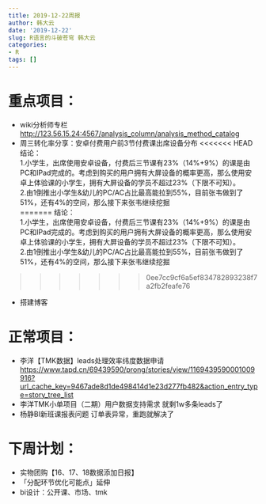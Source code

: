 ```yaml
---
title: 2019-12-22周报
author: 韩大云
date: '2019-12-22'
slug: R语言的斗破苍穹 韩大云
categories:
- R
tags: []
---
```

<!-- blogdown::serve_site() -->

# 重点项目：

- wiki分析师专栏 http://123.56.15.24:4567/analysis_column/analysis_method_catalog
- 周三转化率分享：安卓付费用户前3节付费课出席设备分布
<<<<<<< HEAD
结论：<br>
1.小学生，出席使用安卓设备，付费后三节课有23%（14%+9%）的课是由PC和IPad完成的。考虑到购买的用户拥有大屏设备的概率更高，那么使用安卓上体验课的小学生，拥有大屏设备的学员不超过23%（下限不可知）。<br>
2.由1倒推出小学生&幼儿的PC/AC占比最高能拉到55%，目前张韦做到了51%，还有4%的空间，那么接下来张韦继续挖掘<br>
=======
    结论：<br>
    1.小学生，出席使用安卓设备，付费后三节课有23%（14%+9%）的课是由PC和IPad完成的。考虑到购买的用户拥有大屏设备的概率更高，那么使用安卓上体验课的小学生，拥有大屏设备的学员不超过23%（下限不可知）。<br>
    2.由1倒推出小学生&幼儿的PC/AC占比最高能拉到55%，目前张韦做到了51%，还有4%的空间，那么接下来张韦继续挖掘<br>
>>>>>>> 0ee7cc9cf6a5ef834782893238f7a2fb2feafe76
- 搭建博客

# 正常项目：
- 李洋【TMK数据】leads处理效率纬度数据申请 https://www.tapd.cn/69439590/prong/stories/view/1169439590001009916?url_cache_key=9467ade8d1de498414d1e23d277fb482&action_entry_type=story_tree_list
- 李洋TMK小单项目（二期）用户数据支持需求 就剩1w多条leads了
- 杨静BI新班课报表问题 订单表异常，重跑就解决了

# 下周计划：
- 实物团购【16、17、18数据添加日报】
- 「分配环节优化可能点」延伸
- bi设计：公开课、市场、tmk
